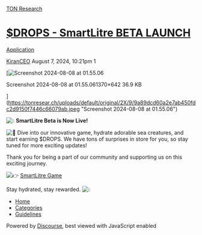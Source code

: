 [TON Research](/)

# [$DROPS - SmartLitre BETA LAUNCH](/t/drops-smartlitre-beta-launch/29939)

[Application](/c/application/20) 

    

[KiranCEO](https://tonresear.ch/u/KiranCEO)   August 7, 2024, 10:21pm  1

[![Screenshot 2024-08-08 at 01.55.06](https://tonresear.ch/uploads/default/optimized/2X/9/9a89dcd60a2e7ab450fdc2d9150f7446c66079ab_2_690x323.jpeg)

Screenshot 2024-08-08 at 01.55.061370×642 36.9 KB

](https://tonresear.ch/uploads/default/original/2X/9/9a89dcd60a2e7ab450fdc2d9150f7446c66079ab.jpeg "Screenshot 2024-08-08 at 01.55.06")

![:droplet:](https://tonresear.ch/images/emoji/twitter/droplet.png?v=12 ":droplet:") **SmartLitre Beta is Now Live!**

![:tada:](https://tonresear.ch/images/emoji/twitter/tada.png?v=12 ":tada:") Dive into our innovative game, hydrate adorable sea creatures, and start earning $DROPS. We have tons of surprises in store for you, so stay tuned for more exciting updates!

Thank you for being a part of our community and supporting us on this exciting journey.

![:point_right:](https://tonresear.ch/images/emoji/twitter/point_right.png?v=12 ":point_right:") [SmartLitre Game](https://t.me/SmartLitreOfficial_bot)

Stay hydrated, stay rewarded. ![:droplet:](https://tonresear.ch/images/emoji/twitter/droplet.png?v=12 ":droplet:")

 

*   [Home](/)
*   [Categories](/categories)
*   [Guidelines](/guidelines)

Powered by [Discourse](https://www.discourse.org), best viewed with JavaScript enabled